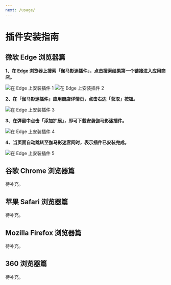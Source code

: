 ```yaml
---
next: /usage/
---
```


# 插件安装指南

## 微软 Edge 浏览器篇

**1、在 Edge 浏览器上搜索「伽马影迷插件」，点击搜索结果第一个链接进入应用商店。**

![在 Edge 上安装插件 1](/assets/install.edge.1.png)
![在 Edge 上安装插件 2](/assets/install.edge.2.png)

**2、在「伽马影迷插件」应用商店详情页，点击右边「获取」按钮。**

![在 Edge 上安装插件 3](/assets/install.edge.3.png)

**3、在弹窗中点击「添加扩展」，即可下载安装伽马影迷插件。**

![在 Edge 上安装插件 4](/assets/install.edge.4.png)

**4、当页面自动跳转至伽马影迷官网时，表示插件已安装完成。**

![在 Edge 上安装插件 5](/assets/install.edge.5.png)

## 谷歌 Chrome 浏览器篇

待补充。

## 苹果 Safari 浏览器篇

待补充。

## Mozilla Firefox 浏览器篇

待补充。

## 360 浏览器篇

待补充。
